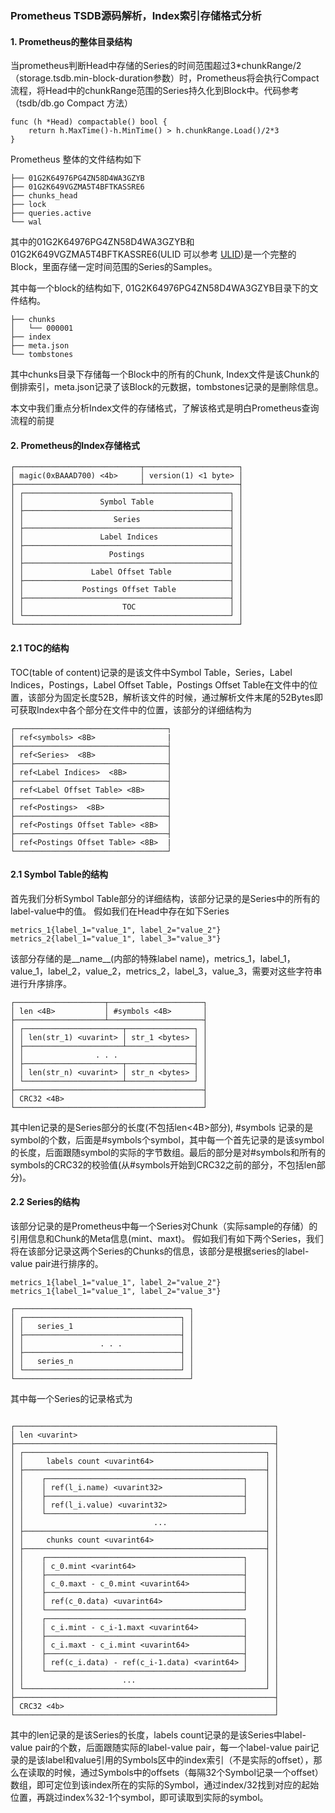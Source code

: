 ### Prometheus TSDB源码解析，Index索引存储格式分析

#### 1. Prometheus的整体目录结构

当prometheus判断Head中存储的Series的时间范围超过3*chunkRange/2（storage.tsdb.min-block-duration参数）时，Prometheus将会执行Compact流程，将Head中的chunkRange范围的Series持久化到Block中。代码参考（tsdb/db.go Compact 方法）

```
func (h *Head) compactable() bool {
	return h.MaxTime()-h.MinTime() > h.chunkRange.Load()/2*3
}
```

Prometheus 整体的文件结构如下

```
├── 01G2K64976PG4ZN58D4WA3GZYB
├── 01G2K649VGZMA5T4BFTKASSRE6
├── chunks_head
├── lock
├── queries.active
└── wal
```

其中的01G2K64976PG4ZN58D4WA3GZYB和01G2K649VGZMA5T4BFTKASSRE6(ULID 可以参考 [ULID](https://github.com/oklog/ulid))是一个完整的Block，里面存储一定时间范围的Series的Samples。

其中每一个block的结构如下, 01G2K64976PG4ZN58D4WA3GZYB目录下的文件结构。

```
├── chunks
│   └── 000001
├── index
├── meta.json
└── tombstones
```

其中chunks目录下存储每一个Block中的所有的Chunk, Index文件是该Chunk的倒排索引，meta.json记录了该Block的元数据，tombstones记录的是删除信息。

本文中我们重点分析Index文件的存储格式，了解该格式是明白Prometheus查询流程的前提

#### 2. Prometheus的Index存储格式

```
┌────────────────────────────┬─────────────────────┐
│ magic(0xBAAAD700) <4b>     │ version(1) <1 byte> │
├────────────────────────────┴─────────────────────┤
│ ┌──────────────────────────────────────────────┐ │
│ │                 Symbol Table                 │ │
│ ├──────────────────────────────────────────────┤ │
│ │                    Series                    │ │
│ ├──────────────────────────────────────────────┤ │
│ │                 Label Indices                │ │
│ ├──────────────────────────────────────────────┤ │
│ │                   Postings                   │ │
│ ├──────────────────────────────────────────────┤ │
│ │               Label Offset Table             │ │
│ ├──────────────────────────────────────────────┤ │
│ │             Postings Offset Table            │ │
│ ├──────────────────────────────────────────────┤ │
│ │                      TOC                     │ │
│ └──────────────────────────────────────────────┘ │
└──────────────────────────────────────────────────┘
```

#### 2.1 TOC的结构

TOC(table of content)记录的是该文件中Symbol Table，Series，Label Indices，Postings，Label Offset Table，Postings Offset Table在文件中的位置，该部分为固定长度52B，解析该文件的时候，通过解析文件末尾的52Bytes即可获取Index中各个部分在文件中的位置，该部分的详细结构为

```
┌──────────────────────────────────┐
│ ref<symbols> <8B>                |
├──────────────────────────────────┤
│ ref<Series>  <8B>                │ 
├──────────────────────────────────┤
│ ref<Label Indices>  <8B>         │ 
├──────────────────────────────────┤
│ ref<Label Offset Table> <8B>     │ 
├──────────────────────────────────┤
│ ref<Postings>  <8B>              │ 
├──────────────────────────────────┤
│ ref<Postings Offset Table> <8B>  │ 
├──────────────────────────────────┤
│ ref<Postings Offset Table> <8B>  |
└──────────────────────────────────┘

```

#### 2.1 Symbol Table的结构

首先我们分析Symbol Table部分的详细结构，该部分记录的是Series中的所有的label-value中的值。
假如我们在Head中存在如下Series

```
metrics_1{label_1="value_1", label_2="value_2"}
metrics_2{label_1="value_1", label_3="value_3"}
```

该部分存储的是__name__(内部的特殊label name)，metrics_1，label_1，value_1，label_2，value_2，metrics_2，label_3，value_3，需要对这些字符串进行升序排序。


```
┌────────────────────┬─────────────────────┐
│ len <4B>           │ #symbols <4B>       │
├────────────────────┴─────────────────────┤
│ ┌──────────────────────┬───────────────┐ │
│ │ len(str_1) <uvarint> │ str_1 <bytes> │ │
│ ├──────────────────────┴───────────────┤ │
│ │                . . .                 │ │
│ ├──────────────────────┬───────────────┤ │
│ │ len(str_n) <uvarint> │ str_n <bytes> │ │
│ └──────────────────────┴───────────────┘ │
├──────────────────────────────────────────┤
│ CRC32 <4B>                               │
└──────────────────────────────────────────┘
```

其中len记录的是Series部分的长度(不包括len<4B>部分), #symbols 记录的是symbol的个数，后面是#symbols个symbol，其中每一个首先记录的是该symbol的长度，后面跟随symbol的实际的字节数组。最后的部分是对#symbols和所有的symbols的CRC32的校验值(从#symbols开始到CRC32之前的部分，不包括len部分)。

#### 2.2 Series的结构

该部分记录的是Prometheus中每一个Series对Chunk（实际sample的存储）的引用信息和Chunk的Meta信息(mint、maxt)。
假如我们有如下两个Series，我们将在该部分记录这两个Series的Chunks的信息，该部分是根据series的label-value pair进行排序的。

```
metrics_1{label_1="value_1", label_2="value_2"}
metrics_1{label_1="value_1", label_2="value_3"}
```

```
┌───────────────────────────────────────┐
│ ┌───────────────────────────────────┐ │
│ │   series_1                        │ │
│ ├───────────────────────────────────┤ │
│ │                 . . .             │ │
│ ├───────────────────────────────────┤ │
│ │   series_n                        │ │
│ └───────────────────────────────────┘ │
└───────────────────────────────────────┘
```
其中每一个Series的记录格式为

```

┌──────────────────────────────────────────────────────────┐
│ len <uvarint>                                            │
├──────────────────────────────────────────────────────────┤
│ ┌──────────────────────────────────────────────────────┐ │
│ │     labels count <uvarint64>                         │ │
│ ├──────────────────────────────────────────────────────┤ │
│ │    ┌────────────────────────────────────────────┐    │ │
│ │    │ ref(l_i.name) <uvarint32>                  │    │ │
│ │    ├────────────────────────────────────────────┤    │ │
│ │    │ ref(l_i.value) <uvarint32>                 │    │ │
│ │    └────────────────────────────────────────────┘    │ │
│ │                             ...                      │ │
│ ├──────────────────────────────────────────────────────┤ │
│ │     chunks count <uvarint64>                         │ │
│ ├──────────────────────────────────────────────────────┤ │
│ │    ┌────────────────────────────────────────────┐    │ │
│ │    │ c_0.mint <varint64>                        │    │ │
│ │    ├────────────────────────────────────────────┤    │ │
│ │    │ c_0.maxt - c_0.mint <uvarint64>            │    │ │
│ │    ├────────────────────────────────────────────┤    │ │
│ │    │ ref(c_0.data) <uvarint64>                  │    │ │
│ │    └────────────────────────────────────────────┘    │ │
│ │    ┌────────────────────────────────────────────┐    │ │
│ │    │ c_i.mint - c_i-1.maxt <uvarint64>          │    │ │
│ │    ├────────────────────────────────────────────┤    │ │
│ │    │ c_i.maxt - c_i.mint <uvarint64>            │    │ │
│ │    ├────────────────────────────────────────────┤    │ │
│ │    │ ref(c_i.data) - ref(c_i-1.data) <varint64> │    │ │
│ │    └────────────────────────────────────────────┘    │ │
│ │                      ...                             │ │
│ └──────────────────────────────────────────────────────┘ │
├──────────────────────────────────────────────────────────┤
│ CRC32 <4b>                                               │
└──────────────────────────────────────────────────────────┘

```

其中的len记录的是该Series的长度，labels count记录的是该Series中label-value pair的个数，后面跟随实际的label-value pair，每一个label-value pair记录的是该label和value引用的Symbols区中的index索引（不是实际的offset），那么在读取的时候，通过Symbols中的offsets（每隔32个Symbol记录一个offset）数组，即可定位到该index所在的实际的Symbol，通过index/32找到对应的起始位置，再跳过index%32-1个symbol，即可读取到实际的symbol。

























































































